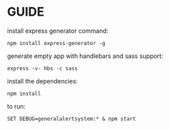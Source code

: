 # GUIDE

install express generator command:

```
npm install express-generator -g
```

generate empty app with handlebars and sass support:

```
express -v- hbs -c sass
```

install the dependencies:

```
npm install
```

to run:

```
SET DEBUG=generalalertsystem:* & npm start
```
